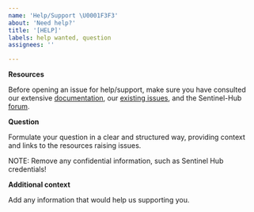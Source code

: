 ```yaml
---
name: 'Help/Support \U0001F3F3️'
about: 'Need help?'
title: '[HELP]'
labels: help wanted, question
assignees: ''

---
```


**Resources**

Before opening an issue for help/support, make sure you have consulted our extensive [documentation](https://eo-learn.readthedocs.io/en/latest/), our [existing issues](https://github.com/sentinel-hub/eo-learn/issues), and the Sentinel-Hub [forum](https://forum.sentinel-hub.com/).

**Question**

Formulate your question in a clear and structured way, providing context and links to the resources raising issues.

NOTE: Remove any confidential information, such as Sentinel Hub credentials!

**Additional context**

Add any information that would help us supporting you.
